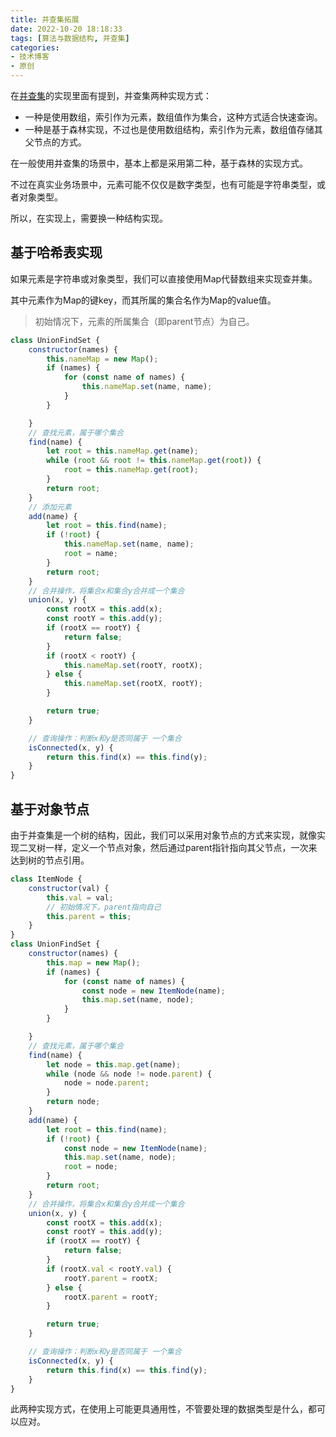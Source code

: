 ```yaml
---
title: 并查集拓展
date: 2022-10-20 18:18:33
tags: [算法与数据结构, 并查集]
categories:
- 技术博客
- 原创
---
```


在[并查集](/2022/10/18/unionset)的实现里面有提到，并查集两种实现方式：
- 一种是使用数组，索引作为元素，数组值作为集合，这种方式适合快速查询。
- 一种是基于森林实现，不过也是使用数组结构，索引作为元素，数组值存储其父节点的方式。

<!--more-->

在一般使用并查集的场景中，基本上都是采用第二种，基于森林的实现方式。

不过在真实业务场景中，元素可能不仅仅是数字类型，也有可能是字符串类型，或者对象类型。

所以，在实现上，需要换一种结构实现。


## 基于哈希表实现
如果元素是字符串或对象类型，我们可以直接使用Map代替数组来实现查并集。

其中元素作为Map的键key，而其所属的集合名作为Map的value值。

> 初始情况下，元素的所属集合（即parent节点）为自己。

```js
class UnionFindSet {
    constructor(names) {
        this.nameMap = new Map();
        if (names) {
            for (const name of names) {
                this.nameMap.set(name, name);
            }
        }

    }
    // 查找元素，属于哪个集合
    find(name) {
        let root = this.nameMap.get(name);
        while (root && root != this.nameMap.get(root)) {
            root = this.nameMap.get(root);
        }
        return root;
    }
	// 添加元素
    add(name) {
        let root = this.find(name);
        if (!root) {
            this.nameMap.set(name, name);
            root = name;
        }
        return root;
    }
    // 合并操作，将集合x和集合y合并成一个集合
    union(x, y) {
        const rootX = this.add(x);
        const rootY = this.add(y);
        if (rootX == rootY) {
            return false;
        }
        if (rootX < rootY) {
            this.nameMap.set(rootY, rootX);
        } else {
            this.nameMap.set(rootX, rootY);
        }

        return true;
    }

    // 查询操作：判断x和y是否同属于 一个集合
    isConnected(x, y) {
        return this.find(x) == this.find(y);
    }
}

```

## 基于对象节点
由于并查集是一个树的结构，因此，我们可以采用对象节点的方式来实现，就像实现二叉树一样，定义一个节点对象，然后通过parent指针指向其父节点，一次来达到树的节点引用。

```js
class ItemNode {
    constructor(val) {
        this.val = val;
        // 初始情况下，parent指向自己
        this.parent = this;
    }
}
class UnionFindSet {
    constructor(names) {
        this.map = new Map();
        if (names) {
            for (const name of names) {
                const node = new ItemNode(name);
                this.map.set(name, node);
            }
        }

    }
    // 查找元素，属于哪个集合
    find(name) {
        let node = this.map.get(name);
        while (node && node != node.parent) {
            node = node.parent;
        }
        return node;
    }
    add(name) {
        let root = this.find(name);
        if (!root) {
            const node = new ItemNode(name);
            this.map.set(name, node);
            root = node;
        }
        return root;
    }
    // 合并操作，将集合x和集合y合并成一个集合
    union(x, y) {
        const rootX = this.add(x);
        const rootY = this.add(y);
        if (rootX == rootY) {
            return false;
        }
        if (rootX.val < rootY.val) {
            rootY.parent = rootX;
        } else {
            rootX.parent = rootY;
        }

        return true;
    }

    // 查询操作：判断x和y是否同属于 一个集合
    isConnected(x, y) {
        return this.find(x) == this.find(y);
    }
}

```


此两种实现方式，在使用上可能更具通用性，不管要处理的数据类型是什么，都可以应对。